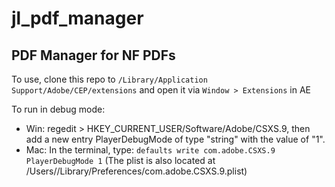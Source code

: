 # jl_pdf_manager

## PDF Manager for NF PDFs

To use, clone this repo to `/Library/Application Support/Adobe/CEP/extensions` and open it via `Window > Extensions` in AE

To run in debug mode:

- Win: regedit > HKEY_CURRENT_USER/Software/Adobe/CSXS.9, then add a new entry PlayerDebugMode of type "string" with the value of "1".
- Mac: In the terminal, type: `defaults write com.adobe.CSXS.9 PlayerDebugMode 1` (The plist is also located at /Users/<username>/Library/Preferences/com.adobe.CSXS.9.plist)
